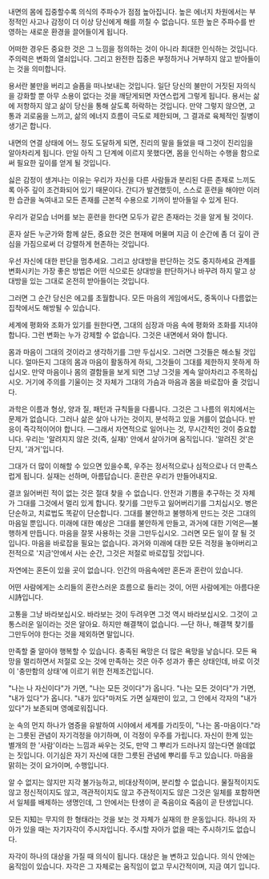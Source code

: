 내면의 몸에 집중할수록 의식의 주파수가 점점 높아집니다.
높은 에너지 차원에서는 부정적인 사고나 감정이 더 이상 당신에게 해를 끼칠 수 없습니다.
또한 높은 주파수를 반영하는 새로운 환경을 끌어들이게 됩니다.

어떠한 경우든 중요한 것은
그 느낌을 정의하는 것이 아니라
최대한 인식하는 것입니다.
주의력은 변화의 열쇠입니다.
그리고 완전한 집중은
부정하거나 거부하지 않고 받아들이는 것을 의미합니다.

용서란 불만을 버리고 슬픔을 떠나보내는 것입니다.
일단 당신의 불만이 거짓된 자의식을 강화할 뿐 아무 소용이 없다는 것을 깨닫게되면
자연스럽게 그렇게 됩니다.
용서는 삶에 저항하지 않고
삶이 당신을 통해 살도록 허락하는 것입니다.
만약 그렇지 않으면,
고통과 괴로움을 느끼고,
삶의 에너지 흐름이 극도로 제한되며,
그 결과로 육체적인 질병이 생기곤 합니다.

내면의 연결 상태에 어느 정도 도달하게 되면,
진리의 말을 들었을 때 그것이 진리임을 알아차리게 됩니다.
만일 아직 그 단계에 이르지 못했다면,
몸을 인식하는 수행을 함으로써 필요한 깊이를 얻게 될 것입니다.

싫은 감정이 생겨나는 이유는 우리가 자신을 다른 사람들과 분리된 다른 존재로 느끼도록 아주 깊이 조건화되어 있기 때문이다.
간디가 발견했듯이, 스스로 훈련을 해야만 이러한 습관을 녹여내고 모든 존재를 근본적 수용으로 기꺼이 받아들일 수 있게 된다.

우리가 겉모습 너머를 보는 훈련을 한다면 모두가 같은 존재라는 것을 알게 될 것이다.

혼자 살든 누군가와 함께 살든,
중요한 것은
현재에 머물며 지금 이 순간에 좀 더 깊이 관심을 가짐으로써 더 강렬하게 현존하는 것입니다.

우선 자신에 대한 판단을 멈추세요.
그리고 상대방을 판단하는 것도 중지하세요
관계를 변화시키는 가장 좋은 방법은
어떤 식으로든 상대방을 판단하거나 바꾸려 하지 말고
상대방을 있는 그대로 온전히 받아들이는 것입니다.

그러면 그 순간 당신은 에고를 초월합니다.
모든 마음의 게임에서도,
중독이나 다름없는 집착에서도 해방될 수 있습니다.

세계에 평화와 조화가 있기를 원한다면,
그대의 심장과 마음 속에 평화와 조화를 지녀야 합니다.
그런 변화는 누가 강제할 수 없습니다.
그것은 내면에서 와야 합니다.

몸과 마음이 그대의 것이라고 생각하기를 그만 두십시오.
그러면 그것들은 해소될 것입니다.
얼마든지 그대의 몸과 마음이 활동하게 하되,
그것들이 그대를 제한하지 못하게 하십시오.
만약 마음이나 몸의 결함들을 보게 되면 그냥 그것을 계속 알아차리고 주목하십시오.
거기에 주의를 기울이는 것 자체가 그대의 가슴과 마음과 몸을 바로잡아 줄 것입니다.

과학은 이름과 형상, 양과 질, 패턴과 규칙들을 다룹니다.
그것은 그 나름의 위치에서는 문제가 없습니다.
그러나 삶은 살아 나가는 것이지, 분석하고 있을 겨를이 없습니다.
반응이 즉각적이어야 합니다.
—그래서 자연적으로 일어나는 것, 무시간적인 것이 중요합니다.
우리는 '알려지지 않은 것(즉, 실재)' 안에서 살아가며 움직입니다.
'알려진 것'은 단지, '과거'입니다.

그대가 더 많이 이해할 수 있으면 있을수록,
우주는 정서적으로나 심적으로나 더 만족스럽게 됩니다.
실재는 선하며, 아름답습니다.
혼란은 우리가 만들어내지요.

결코 잃어버린 적이 없는 것은 절대 찾을 수 없습니다.
안전과 기쁨을 추구하는 것 자체가 그대를 그것에서 멀리 있게 합니다.
찾기를 그만두고 잃어버리기를 그치십시오.
병은 단순하고, 치료법도 똑같이 단순합니다.
그대를 불안하고 불행하게 만드는 것은 그대의 마음일 뿐입니다.
미래에 대한 예상은 그대를 불안하게 만들고,
과거에 대한 기억은—불행하게 만듭니다.
마음을 잘못 사용하는 것을 그만두십시오.
그러면 모든 일이 잘 될 것입니다.
마음을 바로잡을 필요는 없습니다.
과거와 미래에 대한 모든 걱정을 놓아버리고 전적으로 '지금'안에서 사는 순간,
그것은 저절로 바로잡힐 것입니다.

자연에는 혼돈이 있을 곳이 없습니다.
인간의 마음속에만 혼돈과 혼란이 있습니다.

어떤 사람에게는 소리들의 혼란스러운 흐름으로 들리는 것이,
어떤 사람에게는 아름다운 시詩입니다.

고통을 그냥 바라보십시오.
바라보는 것이 두려우면 그것 역시 바라보십시오.
그것이 고통스러운 일이라는 것은 알아요.
하지만 해결책이 없습니다.
—단 하나, 해결책 찾기를 그만두어야 한다는 것을 제외하면 말입니다.

만족할 줄 알아야 행복할 수 있습니다.
충족된 욕망은 더 많은 욕망을 낳습니다.
모든 욕망을 멀리하면서 저절로 오는 것에 만족하는 것은 아주 성과가 좋은 상태인데,
바로 이것이 '충만함의 상태'에 이르기 위한 전제조건입니다.

"나는 나 자신이다"가 가면,
"나는 모든 것이다"가 옵니다.
"나는 모든 것이다"가 가면,
"내가 있다"가 옵니다.
"내가 있다"마저도 가면
실재만이 있고,
그 안에서 각자의 "내가 있다"가 보존되며 영예로워집니다.

눈 속의 먼지 하나가 염증을 유발하여
시야에서 세계를 가리듯이,
"나는 몸-마음이다."라는 그릇된 관념이
자기걱정을 야기하며,
이 걱정이 우주를 가립니다.
자신이 한계 있는 별개의 한 '사람'이라는 느낌과 싸우는 것도,
만약 그 뿌리가 드러나지 않는다면 쓸데없는 짓입니다.
이기심은 자기 자신에 대한 그릇된 관념에 뿌리를 두고 있습니다.
마음을 맑히는 것이 요가이며, 수행입니다.

알 수 없지는 않지만 지각 불가능하고,
비대상적이며,
분리할 수 없습니다.
물질적이지도 않고 정신적이지도 않고,
객관적이지도 않고 주관적이지도 않은 그것은
일체를 포함하면서 일체를 배제하는 생명인데,
그 안에서는 탄생이 곧 죽음이요 죽음이 곧 탄생입니다.

모든 지知는 무지의 한 형태라는 것을 보는 것 자체가 실재의 한 운동입니다.
하나의 자아가 있을 때는 자기자각이 주시자입니다.
주시할 자아가 없을 때는 주시하기도 없습니다.

자각이 하나의 대상을 가질 때 의식이 됩니다.
대상은 늘 변하고 있습니다.
의식 안에는 움직임이 있습니다.
자각은 그 자체로는 움직임이 없고 무시간적이며,
지금 여기 입니다.